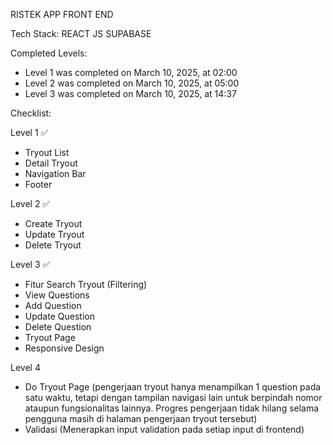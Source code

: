 RISTEK APP FRONT END

Tech Stack:
REACT JS
SUPABASE

Completed Levels:

- Level 1 was completed on March 10, 2025, at 02:00
- Level 2 was completed on March 10, 2025, at 05:00
- Level 3 was completed on March 10, 2025, at 14:37

Checklist:

Level 1 ✅

- Tryout List
- Detail Tryout
- Navigation Bar
- Footer

Level 2 ✅

- Create Tryout
- Update Tryout
- Delete Tryout

Level 3 ✅

- Fitur Search Tryout (Filtering)
- View Questions
- Add Question
- Update Question
- Delete Question
- Tryout Page
- Responsive Design

Level 4

- Do Tryout Page (pengerjaan tryout hanya menampilkan 1 question pada satu waktu, tetapi dengan tampilan navigasi lain untuk berpindah nomor ataupun fungsionalitas lainnya. Progres pengerjaan tidak hilang selama pengguna masih di halaman pengerjaan tryout tersebut)
- Validasi (Menerapkan input validation pada setiap input di frontend)
